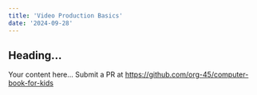 ```yaml
---
title: 'Video Production Basics'
date: '2024-09-28'
---
```


## Heading...
Your content here...
Submit a PR at https://github.com/org-45/computer-book-for-kids
